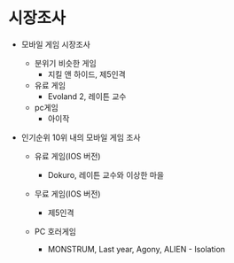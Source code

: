 # 시장조사

* 모바일 게임 시장조사
  * 분위기 비슷한 게임
    - 지킬 앤 하이드, 제5인격
  * 유료 게임
    - Evoland 2, 레이튼 교수
  * pc게임
    - 아이작

 * 인기순위 10위 내의 모바일 게임 조사

   * 유료 게임(IOS 버전)
     - Dokuro, 레이튼 교수와 이상한 마을

   * 무료 게임(IOS 버전)
     - 제5인격

   * PC 호러게임
     - MONSTRUM, Last year, Agony, ALIEN - Isolation

